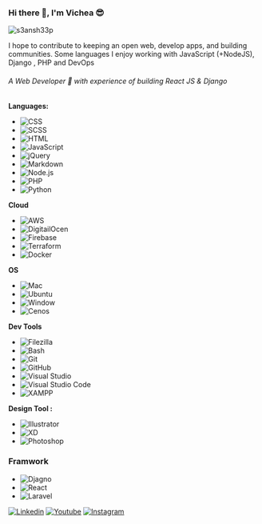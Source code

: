### Hi there 👋, I'm Vichea 😎️
<p align="left"> <img src="https://komarev.com/ghpvc/?username=vicheanath&label=Profile%20views&color=0e75b6&style=flat" alt="s3ansh33p" /> </p>

I hope to contribute to keeping an open web, develop apps, and building communities. Some languages I enjoy working with JavaScript (+NodeJS), Django , PHP and DevOps

###### A Web Developer 🚀 with experience of building React JS & Django

**Languages:**

- ![CSS](https://img.shields.io/badge/-CSS-05122A?style=flat&logo=CSS3&logoColor=1572B6)
- ![SCSS](https://img.shields.io/badge/-SaSS-05122A?style=flat&logo=SaSS&logoColor=CD6799)
- ![HTML](https://img.shields.io/badge/-HTML-05122A?style=flat&logo=HTML5)
- ![JavaScript](https://img.shields.io/badge/-JavaScript-05122A?style=flat&logo=javascript)
- ![jQuery](https://img.shields.io/badge/-jQuery-05122A?style=flat&logo=jquery&logoColor=0769AD)
- ![Markdown](https://img.shields.io/badge/-Markdown-05122A?style=flat&logo=markdown)
- ![Node.js](https://img.shields.io/badge/-Node.js-05122A?style=flat&logo=node.js)
- ![PHP](https://img.shields.io/badge/-PHP-05122A?style=flat&logo=php&logoColor=777BB4)
- ![Python](https://img.shields.io/badge/-Python-05122A?style=flat&logo=python)

**Cloud**

- ![AWS](https://img.shields.io/badge/-AWS-05122A?style=flat&logo=amazon-aws)
- ![DigitailOcen](https://img.shields.io/badge/-DigitalOcean-05122A?style=flat&logo=digitalocean&logoColor=#fff)
- ![Firebase](https://img.shields.io/badge/-firebase-05122A?style=flat&logo=firebase&logoColor=#fff)
- ![Terraform](https://img.shields.io/badge/-Terraform-05122A?style=flat&logo=terraform&logoColor=#5842da)
- ![Docker](https://img.shields.io/badge/-Docker-05122A?style=flat&logo=docker&logoColor=#fff)

**OS**

- ![Mac](https://img.shields.io/badge/-Mac-05122A?style=flat&logo=apple&logoColor=#fff)
- ![Ubuntu](https://img.shields.io/badge/-Ubuntu-05122A?style=flat&logo=ubuntu&logoColor=#fff)
- ![Window](https://img.shields.io/badge/-Windows-05122A?style=flat&logo=windows&logoColor=#fff)
- ![Cenos](https://img.shields.io/badge/-CentOS-05122A?style=flat&logo=centos&logoColor=#fff)

**Dev Tools**

- ![Filezilla](https://img.shields.io/badge/-Filezilla-05122A?style=flat&logo=filezilla&logoColor=BF0000)
- ![Bash](https://img.shields.io/badge/-Bash-05122A?style=flat&logo=gnu-bash&logoColor=4EAA25)
- ![Git](https://img.shields.io/badge/-Git-05122A?style=flat&logo=git)
- ![GitHub](https://img.shields.io/badge/-GitHub-05122A?style=flat&logo=github)
- ![Visual Studio](https://img.shields.io/badge/-Visual%20Studio-05122A?style=flat&logo=visual-studio&logoColor=5C2D91)
- ![Visual Studio Code](https://img.shields.io/badge/-Visual%20Studio%20Code-05122A?style=flat&logo=visual-studio-code&logoColor=007ACC)
- ![XAMPP](https://img.shields.io/badge/-XAMPP-05122A?style=flat&logo=xampp&logoColor=FB7A24)

**Design Tool :**

- ![Illustrator](https://img.shields.io/badge/-Illustrator-05122A?style=flat&logo=adobe-illustrator)
- ![XD](https://img.shields.io/badge/-XD-05122A?style=flat&logo=adobe-xd)
- ![Photoshop](https://img.shields.io/badge/-Photoshop-05122A?style=flat&logo=adobe-photoshop)

### Framwork

- ![Djagno](https://img.shields.io/badge/-Django-05122A?style=flat&logo=django&logoColor=#082d1f)
- ![React](https://img.shields.io/badge/-React-05122A?style=flat&logo=react&logoColor=#5ccfef)
- ![Laravel](https://img.shields.io/badge/-React-05122A?style=flat&logo=laravel&logoColor=BF0000)


[![Linkedin](https://img.shields.io/badge/LinkedIn-blue.svg?style=for-the-badge&logo=linkedin)](https://www.linkedin.com/feed/)
[![Youtube](https://img.shields.io/badge/Youtube-red.svg?style=for-the-badge&logo=youtube)](https://www.youtube.com/cheagaming)
[![Instagram](https://img.shields.io/badge/Instagram-gray.svg?style=for-the-badge&logo=instagram)](https://www.instagram.com/vicheanath/)

